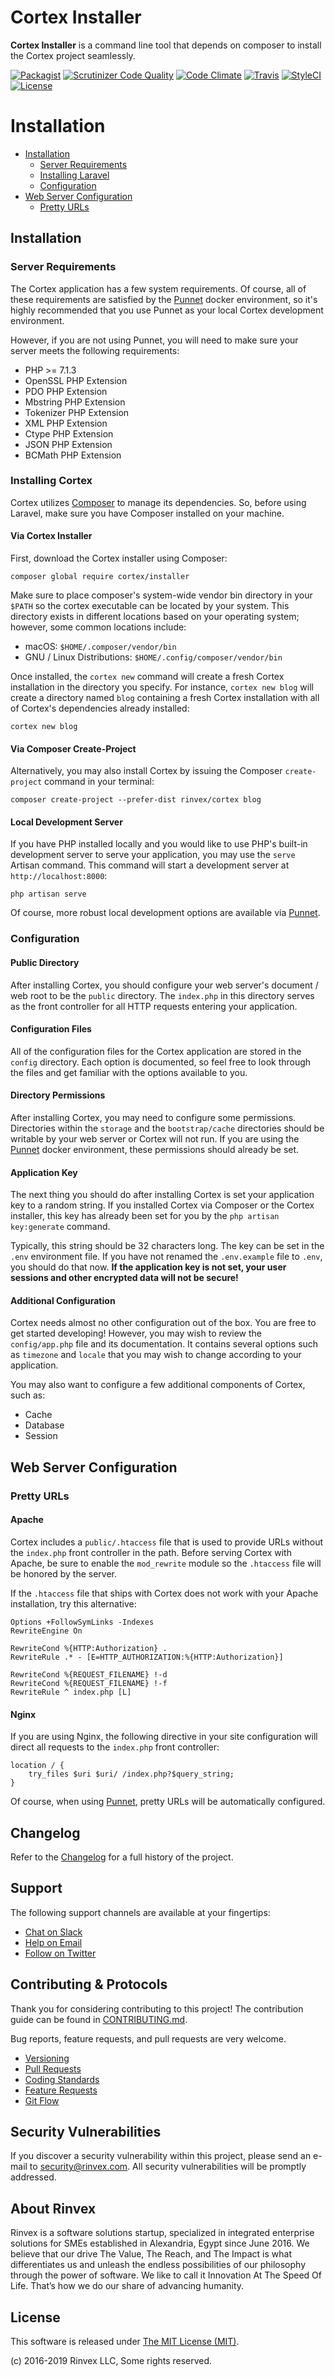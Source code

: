 # Cortex Installer

**Cortex Installer** is a command line tool that depends on composer to install the Cortex project seamlessly.

[![Packagist](https://img.shields.io/packagist/v/cortex/installer.svg?label=Packagist&style=flat-square)](https://packagist.org/packages/cortex/installer)
[![Scrutinizer Code Quality](https://img.shields.io/scrutinizer/g/rinvex/cortex-installer.svg?label=Scrutinizer&style=flat-square)](https://scrutinizer-ci.com/g/rinvex/cortex-installer/)
[![Code Climate](https://img.shields.io/codeclimate/github/rinvex/cortex-installer.svg?label=CodeClimate&style=flat-square)](https://codeclimate.com/github/rinvex/cortex-installer)
[![Travis](https://img.shields.io/travis/rinvex/cortex-installer.svg?label=TravisCI&style=flat-square)](https://travis-ci.org/rinvex/cortex-installer)
[![StyleCI](https://styleci.io/repos/163716440/shield)](https://styleci.io/repos/163716440)
[![License](https://img.shields.io/packagist/l/cortex/installer.svg?label=License&style=flat-square)](https://github.com/rinvex/cortex-installer/blob/develop/LICENSE)


# Installation

- [Installation](#installation)
    - [Server Requirements](#server-requirements)
    - [Installing Laravel](#installing-laravel)
    - [Configuration](#configuration)
- [Web Server Configuration](#web-server-configuration)
    - [Pretty URLs](#pretty-urls)

## Installation

### Server Requirements

The Cortex application has a few system requirements. Of course, all of these requirements are satisfied by the [Punnet](https://github.com/rinvex/punnet) docker environment, so it's highly recommended that you use Punnet as your local Cortex development environment.

However, if you are not using Punnet, you will need to make sure your server meets the following requirements:

- PHP >= 7.1.3
- OpenSSL PHP Extension
- PDO PHP Extension
- Mbstring PHP Extension
- Tokenizer PHP Extension
- XML PHP Extension
- Ctype PHP Extension
- JSON PHP Extension
- BCMath PHP Extension

### Installing Cortex

Cortex utilizes [Composer](https://getcomposer.org) to manage its dependencies. So, before using Laravel, make sure you have Composer installed on your machine.

#### Via Cortex Installer

First, download the Cortex installer using Composer:

```shell
composer global require cortex/installer
```

Make sure to place composer's system-wide vendor bin directory in your `$PATH` so the cortex executable can be located by your system. This directory exists in different locations based on your operating system; however, some common locations include:

- macOS: `$HOME/.composer/vendor/bin`
- GNU / Linux Distributions: `$HOME/.config/composer/vendor/bin`

Once installed, the `cortex new` command will create a fresh Cortex installation in the directory you specify. For instance, `cortex new blog` will create a directory named `blog` containing a fresh Cortex installation with all of Cortex's dependencies already installed:

```shell
cortex new blog
```

#### Via Composer Create-Project

Alternatively, you may also install Cortex by issuing the Composer `create-project` command in your terminal:

```shell
composer create-project --prefer-dist rinvex/cortex blog
```

#### Local Development Server

If you have PHP installed locally and you would like to use PHP's built-in development server to serve your application, you may use the `serve` Artisan command. This command will start a development server at `http://localhost:8000`:

```shell
php artisan serve
```

Of course, more robust local development options are available via [Punnet](https://github.com/rinvex/punnet).

### Configuration

#### Public Directory

After installing Cortex, you should configure your web server's document / web root to be the `public` directory. The `index.php` in this directory serves as the front controller for all HTTP requests entering your application.

#### Configuration Files

All of the configuration files for the Cortex application are stored in the `config` directory. Each option is documented, so feel free to look through the files and get familiar with the options available to you.

#### Directory Permissions

After installing Cortex, you may need to configure some permissions. Directories within the `storage` and the `bootstrap/cache` directories should be writable by your web server or Cortex will not run. If you are using the [Punnet](https://github.com/rinvex/punnet) docker environment, these permissions should already be set.

#### Application Key

The next thing you should do after installing Cortex is set your application key to a random string. If you installed Cortex via Composer or the Cortex installer, this key has already been set for you by the `php artisan key:generate` command.

Typically, this string should be 32 characters long. The key can be set in the `.env` environment file. If you have not renamed the `.env.example` file to `.env`, you should do that now. **If the application key is not set, your user sessions and other encrypted data will not be secure!**

#### Additional Configuration

Cortex needs almost no other configuration out of the box. You are free to get started developing! However, you may wish to review the `config/app.php` file and its documentation. It contains several options such as `timezone` and `locale` that you may wish to change according to your application.

You may also want to configure a few additional components of Cortex, such as:

- Cache
- Database
- Session

## Web Server Configuration

### Pretty URLs

#### Apache

Cortex includes a `public/.htaccess` file that is used to provide URLs without the `index.php` front controller in the path. Before serving Cortex with Apache, be sure to enable the `mod_rewrite` module so the `.htaccess` file will be honored by the server.

If the `.htaccess` file that ships with Cortex does not work with your Apache installation, try this alternative:

```shell
Options +FollowSymLinks -Indexes
RewriteEngine On

RewriteCond %{HTTP:Authorization} .
RewriteRule .* - [E=HTTP_AUTHORIZATION:%{HTTP:Authorization}]

RewriteCond %{REQUEST_FILENAME} !-d
RewriteCond %{REQUEST_FILENAME} !-f
RewriteRule ^ index.php [L]
```

#### Nginx

If you are using Nginx, the following directive in your site configuration will direct all requests to the `index.php` front controller:

```shell
location / {
    try_files $uri $uri/ /index.php?$query_string;
}
```

Of course, when using [Punnet](https://github.com/rinvex/punnet), pretty URLs will be automatically configured.


## Changelog

Refer to the [Changelog](CHANGELOG.md) for a full history of the project.


## Support

The following support channels are available at your fingertips:

- [Chat on Slack](http://chat.rinvex.com)
- [Help on Email](mailto:help@rinvex.com)
- [Follow on Twitter](https://twitter.com/rinvex)


## Contributing & Protocols

Thank you for considering contributing to this project! The contribution guide can be found in [CONTRIBUTING.md](CONTRIBUTING.md).

Bug reports, feature requests, and pull requests are very welcome.

- [Versioning](CONTRIBUTING.md#versioning)
- [Pull Requests](CONTRIBUTING.md#pull-requests)
- [Coding Standards](CONTRIBUTING.md#coding-standards)
- [Feature Requests](CONTRIBUTING.md#feature-requests)
- [Git Flow](CONTRIBUTING.md#git-flow)


## Security Vulnerabilities

If you discover a security vulnerability within this project, please send an e-mail to [security@rinvex.com](security@rinvex.com). All security vulnerabilities will be promptly addressed.


## About Rinvex

Rinvex is a software solutions startup, specialized in integrated enterprise solutions for SMEs established in Alexandria, Egypt since June 2016. We believe that our drive The Value, The Reach, and The Impact is what differentiates us and unleash the endless possibilities of our philosophy through the power of software. We like to call it Innovation At The Speed Of Life. That’s how we do our share of advancing humanity.


## License

This software is released under [The MIT License (MIT)](LICENSE).

(c) 2016-2019 Rinvex LLC, Some rights reserved.
